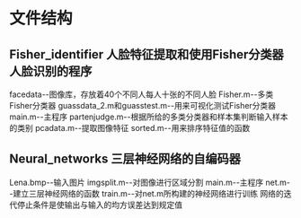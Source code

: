 # 文件结构
## Fisher_identifier 人脸特征提取和使用Fisher分类器人脸识别的程序
facedata--图像库，存放着40个不同人每人十张的不同人脸
Fisher.m--多类Fisher分类器
guassdata_2.m和guasstest.m--用来可视化测试Fisher分类器
main.m--主程序
partenjudge.m--根据所给的多类分类器和样本集判断输入样本的类别
pcadata.m--提取图像特征
sorted.m--用来排序特征值的函数
## Neural_networks 三层神经网络的自编码器
Lena.bmp--输入图片
imgsplit.m--对图像进行区域分割
main.m--主程序
net.m--建立三层神经网络的函数
train.m--对net.m所构建的神经网络进行训练
网络的迭代停止条件是使输出与输入的均方误差达到规定值
